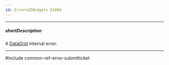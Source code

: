 ```yaml
---
id: ErrorsUIWidgets.E1004
---
```

---
##### shortDescription
A [DataGrid](/api-reference/10%20UI%20Components/dxDataGrid '/Documentation/ApiReference/UI_Components/dxDataGrid/') internal error.

---
#include common-ref-error-submitticket